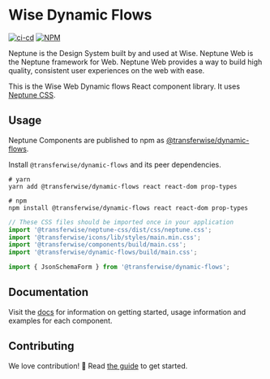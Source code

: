 # Wise Dynamic Flows

[![ci-cd](https://github.com/transferwise/neptune-web/actions/workflows/ci-cd.yml/badge.svg)](https://github.com/transferwise/neptune-web/actions) [![NPM](https://badge.fury.io/js/%40transferwise%2Fcomponents.svg)](https://www.npmjs.com/package/@transferwise/dynamic-flows)

Neptune is the Design System built by and used at Wise. Neptune Web is the Neptune framework for Web. Neptune Web provides a way to build high quality, consistent user experiences on the web with ease.

This is the Wise Web Dynamic flows React component library. It uses [Neptune CSS](https://github.com/transferwise/neptune-web/tree/main/packages/css).

## Usage

Neptune Components are published to npm as [@transferwise/dynamic-flows](https://www.npmjs.com/package/@transferwise/dynamic-flows).

Install `@transferwise/dynamic-flows` and its peer dependencies.

```
# yarn
yarn add @transferwise/dynamic-flows react react-dom prop-types

# npm
npm install @transferwise/dynamic-flows react react-dom prop-types
```

```js
// These CSS files should be imported once in your application
import '@transferwise/neptune-css/dist/css/neptune.css';
import '@transferwise/icons/lib/styles/main.min.css';
import '@transferwise/components/build/main.css';
import '@transferwise/dynamic-flows/build/main.css';

import { JsonSchemaForm } from '@transferwise/dynamic-flows';
```

## Documentation

Visit the [docs](https://transferwise.github.io/neptune-web) for information on getting started, usage information and examples for each component.

## Contributing

We love contribution! 🙏 Read [the guide](https://github.com/transferwise/neptune-web/blob/main/packages/dynamic-flows/CONTRIBUTING.md) to get started.
